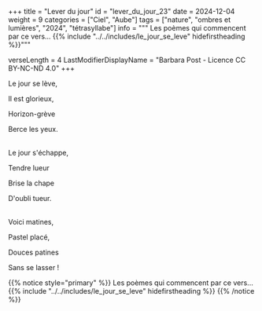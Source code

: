 +++
title = "Lever du jour"
id = "lever_du_jour_23"
date = 2024-12-04
weight = 9
categories = ["Ciel", "Aube"]
tags = ["nature", "ombres et lumières", "2024", "tétrasyllabe"]
info = """
Les poèmes qui commencent par ce vers...
{{% include "../../includes/le_jour_se_leve" hidefirstheading %}}"""

verseLength = 4
LastModifierDisplayName = "Barbara Post - Licence CC BY-NC-ND 4.0"
+++

Le jour se lève,

Il est glorieux,

Horizon-grève

Berce les yeux.

 \
Le jour s'échappe,

Tendre lueur

Brise la chape

D'oubli tueur.

 \
Voici matines,

Pastel placé,

Douces patines

Sans se lasser !

{{% notice style="primary" %}}
Les poèmes qui commencent par ce vers...
{{% include "../../includes/le_jour_se_leve" hidefirstheading %}}
{{% /notice %}}
